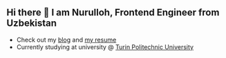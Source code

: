 ## Hi there 👋 I am Nurulloh, Frontend Engineer from Uzbekistan

- Check out my [blog](https://t.me/nurulloh_ubaydullayev) and [my resume](https://docs.google.com/document/d/1B0J3jCQReHtizEqd4PjDfzBkSR9_6PGX9f6Z1s4-uc0/edit?usp=sharing)
- Currently studying at university @ [Turin Politechnic University](https://www.youtube.com/c/TurinPolytechnicUniversityinTashkent)
